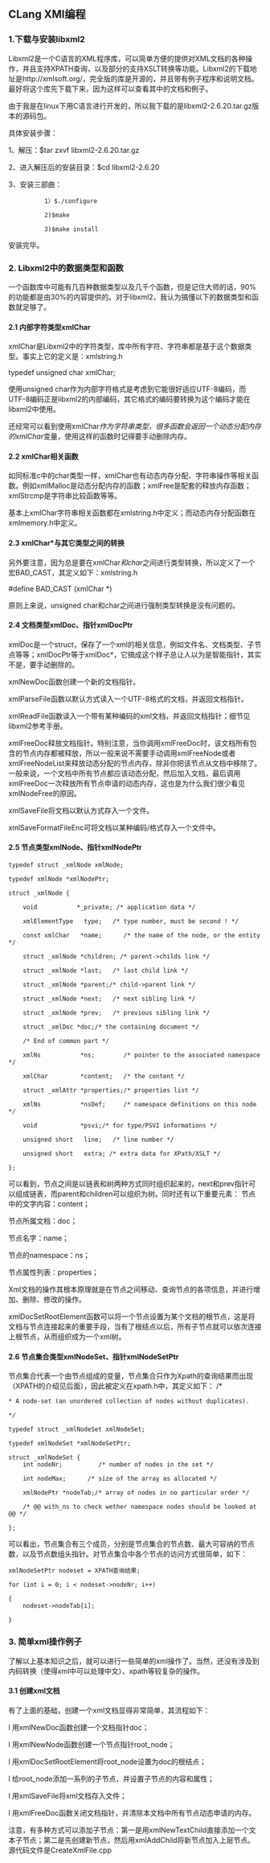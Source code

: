 ## CLang XMl编程
### 1.下载与安装libxml2
Libxml2是一个C语言的XML程序库，可以简单方便的提供对XML文档的各种操作，并且支持XPATH查询，以及部分的支持XSLT转换等功能。Libxml2的下载地址是http://xmlsoft.org/，完全版的库是开源的，并且带有例子程序和说明文档。最好将这个库先下载下来，因为这样可以查看其中的文档和例子。

由于我是在linux下用C语言进行开发的，所以我下载的是libxml2-2.6.20.tar.gz版本的源码包。

具体安装步骤：

1、解压：$tar zxvf libxml2-2.6.20.tar.gz

2、进入解压后的安装目录：$cd libxml2-2.6.20

3、安装三部曲： 

			  1）$./configure

        	  2)$make

              3)$make install

安装完毕。
### 2. Libxml2中的数据类型和函数
一个函数库中可能有几百种数据类型以及几千个函数，但是记住大师的话，90%的功能都是由30%的内容提供的。对于libxml2，我认为搞懂以下的数据类型和函数就足够了。

#### 2.1 内部字符类型xmlChar
xmlChar是Libxml2中的字符类型，库中所有字符、字符串都是基于这个数据类型。事实上它的定义是：xmlstring.h

typedef unsigned char xmlChar;

使用unsigned char作为内部字符格式是考虑到它能很好适应UTF-8编码，而UTF-8编码正是libxml2的内部编码，其它格式的编码要转换为这个编码才能在libxml2中使用。

还经常可以看到使用xmlChar*作为字符串类型，很多函数会返回一个动态分配内存的xmlChar*变量，使用这样的函数时记得要手动删除内存。

#### 2.2 xmlChar相关函数
如同标准c中的char类型一样，xmlChar也有动态内存分配、字符串操作等相关函数。例如xmlMalloc是动态分配内存的函数；xmlFree是配套的释放内存函数；xmlStrcmp是字符串比较函数等等。

基本上xmlChar字符串相关函数都在xmlstring.h中定义；而动态内存分配函数在xmlmemory.h中定义。

#### 2.3 xmlChar*与其它类型之间的转换
另外要注意，因为总是要在xmlChar*和char*之间进行类型转换，所以定义了一个宏BAD_CAST，其定义如下：xmlstring.h

\#define BAD_CAST (xmlChar *)

原则上来说，unsigned char和char之间进行强制类型转换是没有问题的。

#### 2.4 文档类型xmlDoc、指针xmlDocPtr
xmlDoc是一个struct，保存了一个xml的相关信息，例如文件名、文档类型、子节点等等；xmlDocPtr等于xmlDoc*，它搞成这个样子总让人以为是智能指针，其实不是，要手动删除的。

xmlNewDoc函数创建一个新的文档指针。

xmlParseFile函数以默认方式读入一个UTF-8格式的文档，并返回文档指针。

xmlReadFile函数读入一个带有某种编码的xml文档，并返回文档指针；细节见libxml2参考手册。

xmlFreeDoc释放文档指针。特别注意，当你调用xmlFreeDoc时，该文档所有包含的节点内存都被释放，所以一般来说不需要手动调用xmlFreeNode或者xmlFreeNodeList来释放动态分配的节点内存，除非你把该节点从文档中移除了。一般来说，一个文档中所有节点都应该动态分配，然后加入文档，最后调用xmlFreeDoc一次释放所有节点申请的动态内存，这也是为什么我们很少看见xmlNodeFree的原因。

xmlSaveFile将文档以默认方式存入一个文件。

xmlSaveFormatFileEnc可将文档以某种编码/格式存入一个文件中。

#### 2.5 节点类型xmlNode、指针xmlNodePtr 

	typedef struct _xmlNode xmlNode;

	typedef xmlNode *xmlNodePtr;

	struct _xmlNode {

		void           *_private; /* application data */

		xmlElementType   type;   /* type number, must be second ! */

		const xmlChar   *name;      /* the name of the node, or the entity */

		struct _xmlNode *children; /* parent->childs link */

		struct _xmlNode *last;   /* last child link */

		struct _xmlNode *parent;/* child->parent link */

		struct _xmlNode *next;   /* next sibling link */

		struct _xmlNode *prev;   /* previous sibling link */

		struct _xmlDoc *doc;/* the containing document */

		/* End of common part */

		xmlNs           *ns;        /* pointer to the associated namespace */

		xmlChar         *content;   /* the content */

		struct _xmlAttr *properties;/* properties list */

		xmlNs           *nsDef;     /* namespace definitions on this node */

		void            *psvi;/* for type/PSVI informations */

		unsigned short   line;   /* line number */

		unsigned short   extra; /* extra data for XPath/XSLT */

	};
可以看到，节点之间是以链表和树两种方式同时组织起来的，next和prev指针可以组成链表，而parent和children可以组织为树。同时还有以下重要元素：
节点中的文字内容：content；

节点所属文档：doc；

节点名字：name；

节点的namespace：ns；

节点属性列表：properties；

Xml文档的操作其根本原理就是在节点之间移动、查询节点的各项信息，并进行增加、删除、修改的操作。

xmlDocSetRootElement函数可以将一个节点设置为某个文档的根节点，这是将文档与节点连接起来的重要手段，当有了根结点以后，所有子节点就可以依次连接上根节点，从而组织成为一个xml树。

#### 2.6 节点集合类型xmlNodeSet、指针xmlNodeSetPtr
节点集合代表一个由节点组成的变量，节点集合只作为Xpath的查询结果而出现（XPATH的介绍见后面），因此被定义在xpath.h中，其定义如下：
	/*

	* A node-set (an unordered collection of nodes without duplicates).

	*/

	typedef struct _xmlNodeSet xmlNodeSet;

	typedef xmlNodeSet *xmlNodeSetPtr;

	struct _xmlNodeSet {
		int nodeNr;          /* number of nodes in the set */

		int nodeMax;      /* size of the array as allocated */

		xmlNodePtr *nodeTab;/* array of nodes in no particular order */

		/* @@ with_ns to check wether namespace nodes should be looked at @@ */

	};

可以看出，节点集合有三个成员，分别是节点集合的节点数、最大可容纳的节点数，以及节点数组头指针。对节点集合中各个节点的访问方式很简单，如下：

	xmlNodeSetPtr nodeset = XPATH查询结果;

	for (int i = 0; i < nodeset->nodeNr; i++)

	{
		nodeset->nodeTab[i];

	}
### 3. 简单xml操作例子
了解以上基本知识之后，就可以进行一些简单的xml操作了。当然，还没有涉及到内码转换（使得xml中可以处理中文）、xpath等较复杂的操作。

#### 3.1 创建xml文档
有了上面的基础，创建一个xml文档显得非常简单，其流程如下：

l 用xmlNewDoc函数创建一个文档指针doc；

l 用xmlNewNode函数创建一个节点指针root_node；

l 用xmlDocSetRootElement将root_node设置为doc的根结点；

l 给root_node添加一系列的子节点，并设置子节点的内容和属性；

l 用xmlSaveFile将xml文档存入文件；

l 用xmlFreeDoc函数关闭文档指针，并清除本文档中所有节点动态申请的内存。

注意，有多种方式可以添加子节点：第一是用xmlNewTextChild直接添加一个文本子节点；第二是先创建新节点，然后用xmlAddChild将新节点加入上层节点。
源代码文件是CreateXmlFile.cpp